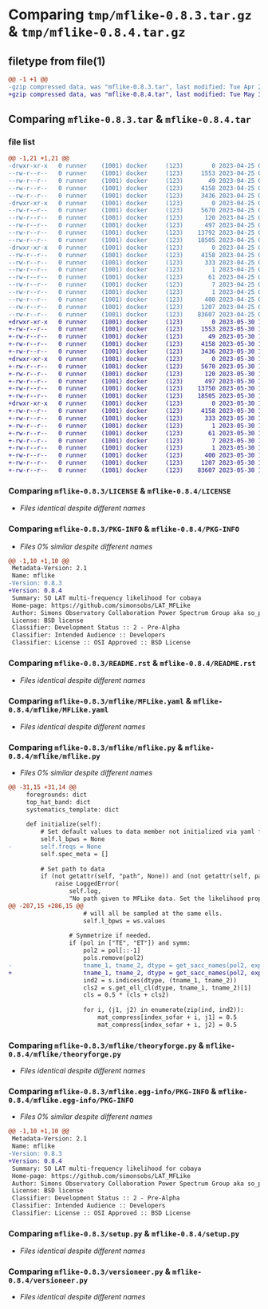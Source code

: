 # Comparing `tmp/mflike-0.8.3.tar.gz` & `tmp/mflike-0.8.4.tar.gz`

## filetype from file(1)

```diff
@@ -1 +1 @@
-gzip compressed data, was "mflike-0.8.3.tar", last modified: Tue Apr 25 08:52:52 2023, max compression
+gzip compressed data, was "mflike-0.8.4.tar", last modified: Tue May 30 14:51:08 2023, max compression
```

## Comparing `mflike-0.8.3.tar` & `mflike-0.8.4.tar`

### file list

```diff
@@ -1,21 +1,21 @@
-drwxr-xr-x   0 runner    (1001) docker     (123)        0 2023-04-25 08:52:52.383547 mflike-0.8.3/
--rw-r--r--   0 runner    (1001) docker     (123)     1553 2023-04-25 08:52:49.000000 mflike-0.8.3/LICENSE
--rw-r--r--   0 runner    (1001) docker     (123)       49 2023-04-25 08:52:49.000000 mflike-0.8.3/MANIFEST.in
--rw-r--r--   0 runner    (1001) docker     (123)     4158 2023-04-25 08:52:52.383547 mflike-0.8.3/PKG-INFO
--rw-r--r--   0 runner    (1001) docker     (123)     3436 2023-04-25 08:52:49.000000 mflike-0.8.3/README.rst
-drwxr-xr-x   0 runner    (1001) docker     (123)        0 2023-04-25 08:52:52.383547 mflike-0.8.3/mflike/
--rw-r--r--   0 runner    (1001) docker     (123)     5670 2023-04-25 08:52:49.000000 mflike-0.8.3/mflike/MFLike.yaml
--rw-r--r--   0 runner    (1001) docker     (123)      120 2023-04-25 08:52:49.000000 mflike-0.8.3/mflike/__init__.py
--rw-r--r--   0 runner    (1001) docker     (123)      497 2023-04-25 08:52:52.383547 mflike-0.8.3/mflike/_version.py
--rw-r--r--   0 runner    (1001) docker     (123)    13792 2023-04-25 08:52:49.000000 mflike-0.8.3/mflike/mflike.py
--rw-r--r--   0 runner    (1001) docker     (123)    18505 2023-04-25 08:52:49.000000 mflike-0.8.3/mflike/theoryforge.py
-drwxr-xr-x   0 runner    (1001) docker     (123)        0 2023-04-25 08:52:52.383547 mflike-0.8.3/mflike.egg-info/
--rw-r--r--   0 runner    (1001) docker     (123)     4158 2023-04-25 08:52:52.000000 mflike-0.8.3/mflike.egg-info/PKG-INFO
--rw-r--r--   0 runner    (1001) docker     (123)      333 2023-04-25 08:52:52.000000 mflike-0.8.3/mflike.egg-info/SOURCES.txt
--rw-r--r--   0 runner    (1001) docker     (123)        1 2023-04-25 08:52:52.000000 mflike-0.8.3/mflike.egg-info/dependency_links.txt
--rw-r--r--   0 runner    (1001) docker     (123)       61 2023-04-25 08:52:52.000000 mflike-0.8.3/mflike.egg-info/requires.txt
--rw-r--r--   0 runner    (1001) docker     (123)        7 2023-04-25 08:52:52.000000 mflike-0.8.3/mflike.egg-info/top_level.txt
--rw-r--r--   0 runner    (1001) docker     (123)        1 2023-04-25 08:52:52.000000 mflike-0.8.3/mflike.egg-info/zip-safe
--rw-r--r--   0 runner    (1001) docker     (123)      400 2023-04-25 08:52:52.383547 mflike-0.8.3/setup.cfg
--rw-r--r--   0 runner    (1001) docker     (123)     1207 2023-04-25 08:52:49.000000 mflike-0.8.3/setup.py
--rw-r--r--   0 runner    (1001) docker     (123)    83607 2023-04-25 08:52:49.000000 mflike-0.8.3/versioneer.py
+drwxr-xr-x   0 runner    (1001) docker     (123)        0 2023-05-30 14:51:08.155874 mflike-0.8.4/
+-rw-r--r--   0 runner    (1001) docker     (123)     1553 2023-05-30 14:51:04.000000 mflike-0.8.4/LICENSE
+-rw-r--r--   0 runner    (1001) docker     (123)       49 2023-05-30 14:51:04.000000 mflike-0.8.4/MANIFEST.in
+-rw-r--r--   0 runner    (1001) docker     (123)     4158 2023-05-30 14:51:08.155874 mflike-0.8.4/PKG-INFO
+-rw-r--r--   0 runner    (1001) docker     (123)     3436 2023-05-30 14:51:04.000000 mflike-0.8.4/README.rst
+drwxr-xr-x   0 runner    (1001) docker     (123)        0 2023-05-30 14:51:08.155874 mflike-0.8.4/mflike/
+-rw-r--r--   0 runner    (1001) docker     (123)     5670 2023-05-30 14:51:04.000000 mflike-0.8.4/mflike/MFLike.yaml
+-rw-r--r--   0 runner    (1001) docker     (123)      120 2023-05-30 14:51:04.000000 mflike-0.8.4/mflike/__init__.py
+-rw-r--r--   0 runner    (1001) docker     (123)      497 2023-05-30 14:51:08.155874 mflike-0.8.4/mflike/_version.py
+-rw-r--r--   0 runner    (1001) docker     (123)    13750 2023-05-30 14:51:04.000000 mflike-0.8.4/mflike/mflike.py
+-rw-r--r--   0 runner    (1001) docker     (123)    18505 2023-05-30 14:51:04.000000 mflike-0.8.4/mflike/theoryforge.py
+drwxr-xr-x   0 runner    (1001) docker     (123)        0 2023-05-30 14:51:08.155874 mflike-0.8.4/mflike.egg-info/
+-rw-r--r--   0 runner    (1001) docker     (123)     4158 2023-05-30 14:51:08.000000 mflike-0.8.4/mflike.egg-info/PKG-INFO
+-rw-r--r--   0 runner    (1001) docker     (123)      333 2023-05-30 14:51:08.000000 mflike-0.8.4/mflike.egg-info/SOURCES.txt
+-rw-r--r--   0 runner    (1001) docker     (123)        1 2023-05-30 14:51:08.000000 mflike-0.8.4/mflike.egg-info/dependency_links.txt
+-rw-r--r--   0 runner    (1001) docker     (123)       61 2023-05-30 14:51:08.000000 mflike-0.8.4/mflike.egg-info/requires.txt
+-rw-r--r--   0 runner    (1001) docker     (123)        7 2023-05-30 14:51:08.000000 mflike-0.8.4/mflike.egg-info/top_level.txt
+-rw-r--r--   0 runner    (1001) docker     (123)        1 2023-05-30 14:51:08.000000 mflike-0.8.4/mflike.egg-info/zip-safe
+-rw-r--r--   0 runner    (1001) docker     (123)      400 2023-05-30 14:51:08.155874 mflike-0.8.4/setup.cfg
+-rw-r--r--   0 runner    (1001) docker     (123)     1207 2023-05-30 14:51:04.000000 mflike-0.8.4/setup.py
+-rw-r--r--   0 runner    (1001) docker     (123)    83607 2023-05-30 14:51:04.000000 mflike-0.8.4/versioneer.py
```

### Comparing `mflike-0.8.3/LICENSE` & `mflike-0.8.4/LICENSE`

 * *Files identical despite different names*

### Comparing `mflike-0.8.3/PKG-INFO` & `mflike-0.8.4/PKG-INFO`

 * *Files 0% similar despite different names*

```diff
@@ -1,10 +1,10 @@
 Metadata-Version: 2.1
 Name: mflike
-Version: 0.8.3
+Version: 0.8.4
 Summary: SO LAT multi-frequency likelihood for cobaya
 Home-page: https://github.com/simonsobs/LAT_MFLike
 Author: Simons Observatory Collaboration Power Spectrum Group aka so_ps 1 & 2
 License: BSD license
 Classifier: Development Status :: 2 - Pre-Alpha
 Classifier: Intended Audience :: Developers
 Classifier: License :: OSI Approved :: BSD License
```

### Comparing `mflike-0.8.3/README.rst` & `mflike-0.8.4/README.rst`

 * *Files identical despite different names*

### Comparing `mflike-0.8.3/mflike/MFLike.yaml` & `mflike-0.8.4/mflike/MFLike.yaml`

 * *Files identical despite different names*

### Comparing `mflike-0.8.3/mflike/mflike.py` & `mflike-0.8.4/mflike/mflike.py`

 * *Files 0% similar despite different names*

```diff
@@ -31,15 +31,14 @@
     foregrounds: dict
     top_hat_band: dict
     systematics_template: dict
 
     def initialize(self):
         # Set default values to data member not initialized via yaml file
         self.l_bpws = None
-        self.freqs = None
         self.spec_meta = []
 
         # Set path to data
         if (not getattr(self, "path", None)) and (not getattr(self, packages_path_input, None)):
             raise LoggedError(
                 self.log,
                 "No path given to MFLike data. Set the likelihood property "
@@ -287,15 +286,15 @@
                     # will all be sampled at the same ells.
                     self.l_bpws = ws.values
 
                 # Symmetrize if needed.
                 if (pol in ["TE", "ET"]) and symm:
                     pol2 = pol[::-1]
                     pols.remove(pol2)
-                    tname_1, tname_2, dtype = get_sacc_names(pol2, exp_1, exp_2, freq_1, freq_2)
+                    tname_1, tname_2, dtype = get_sacc_names(pol2, exp_1, exp_2)
                     ind2 = s.indices(dtype, (tname_1, tname_2))
                     cls2 = s.get_ell_cl(dtype, tname_1, tname_2)[1]
                     cls = 0.5 * (cls + cls2)
 
                     for i, (j1, j2) in enumerate(zip(ind, ind2)):
                         mat_compress[index_sofar + i, j1] = 0.5
                         mat_compress[index_sofar + i, j2] = 0.5
```

### Comparing `mflike-0.8.3/mflike/theoryforge.py` & `mflike-0.8.4/mflike/theoryforge.py`

 * *Files identical despite different names*

### Comparing `mflike-0.8.3/mflike.egg-info/PKG-INFO` & `mflike-0.8.4/mflike.egg-info/PKG-INFO`

 * *Files 0% similar despite different names*

```diff
@@ -1,10 +1,10 @@
 Metadata-Version: 2.1
 Name: mflike
-Version: 0.8.3
+Version: 0.8.4
 Summary: SO LAT multi-frequency likelihood for cobaya
 Home-page: https://github.com/simonsobs/LAT_MFLike
 Author: Simons Observatory Collaboration Power Spectrum Group aka so_ps 1 & 2
 License: BSD license
 Classifier: Development Status :: 2 - Pre-Alpha
 Classifier: Intended Audience :: Developers
 Classifier: License :: OSI Approved :: BSD License
```

### Comparing `mflike-0.8.3/setup.py` & `mflike-0.8.4/setup.py`

 * *Files identical despite different names*

### Comparing `mflike-0.8.3/versioneer.py` & `mflike-0.8.4/versioneer.py`

 * *Files identical despite different names*

